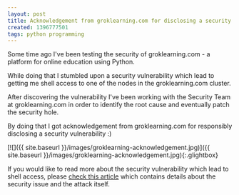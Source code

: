 ```yaml
---
layout: post
title: Acknowledgement from groklearning.com for disclosing a security vulnerability
created: 1396777501
tags: python programming
---
```

Some time ago I've been testing the security of
groklearning.com - a platform for online education using Python.

While doing that I stumbled upon a security vulnerability which lead
to getting me shell access to one of the nodes in the groklearning.com
cluster.

After discovering the vulnerability I've been working with the
Security Team at groklearning.com in order to identify the root cause
and eventually patch the security hole.

By doing that I got acknowledgement from groklearning.com for
responsibly disclosing a security vulnerability :)

[![]({{ site.baseurl }}/images/groklearning-acknowledgement.jpg)]({{ site.baseurl }}/images/groklearning-acknowledgement.jpg){:.glightbox}

If you would like to read more about the security vulnerability which
lead to shell access, please [check this article](/node/109) which
contains details about the security issue and the attack itself.
